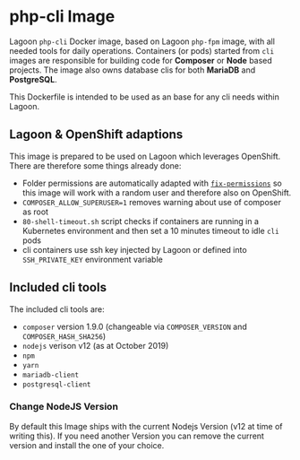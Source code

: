 # php-cli Image

Lagoon `php-cli` Docker image, based on Lagoon `php-fpm` image, with all needed tools for daily operations. Containers \(or pods\) started from `cli` images are responsible for building code for **Composer** or **Node** based projects. The image also owns database clis for both **MariaDB** and **PostgreSQL**.

This Dockerfile is intended to be used as an base for any cli needs within Lagoon.

## Lagoon & OpenShift adaptions

This image is prepared to be used on Lagoon which leverages OpenShift. There are therefore some things already done:

* Folder permissions are automatically adapted with [`fix-permissions`](https://github.com/sclorg/s2i-base-container/blob/master/core/root/usr/bin/fix-permissions) so this image will work with a random user and therefore also on OpenShift.
* `COMPOSER_ALLOW_SUPERUSER=1` removes warning about use of composer as root
* `80-shell-timeout.sh` script checks if containers are running in a Kubernetes environment and then set a 10 minutes timeout to idle `cli` pods
* cli containers use ssh key injected by Lagoon or defined into `SSH_PRIVATE_KEY` environment variable

## Included cli tools

The included cli tools are:

* `composer` version 1.9.0 \(changeable via `COMPOSER_VERSION` and `COMPOSER_HASH_SHA256`\)
* `nodejs` verison v12 \(as at October 2019\)
* `npm`
* `yarn`
* `mariadb-client`
* `postgresql-client`

### Change NodeJS Version

By default this Image ships with the current Nodejs Version \(v12 at time of writing this\). If you need another Version you can remove the current version and install the one of your choice.

